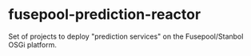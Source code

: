fusepool-prediction-reactor
===========================

Set of projects to deploy "prediction services" on the Fusepool/Stanbol OSGi platform.
